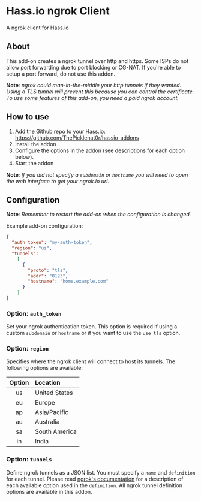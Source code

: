 
# Hass.io ngrok Client

A ngrok client for Hass.io

## About

This add-on creates a ngrok tunnel over http and https. Some ISPs do not allow
port forwarding due to port blocking or CG-NAT. If you're able to setup a port
forward, do not use this addon.

**Note**: _ngrok could man-in-the-middle your http tunnels if they wanted.
          Using a TLS tunnel will prevent this because you can control the certificate.
          To use some features of this add-on, you need a paid ngrok account._

## How to use

1. Add the Github repo to your Hass.io: <https://github.com/ThePicklenat0r/hassio-addons>
2. Install the addon
3. Configure the options in the addon (see descriptions for each option below).
4. Start the addon

**Note**: _If you did not specify a `subdomain` or `hostname` you will need to open the web interface to get your ngrok.io url._

## Configuration

**Note**: _Remember to restart the add-on when the configuration is changed._

Example add-on configuration:

```json
{
  "auth_token": "my-auth-token",
  "region": "us",
  "tunnels":
    [
      {
        "proto": "tls",
        "addr": "8123",
        "hostname": "home.example.com"
      }
    ]
}
```

### Option: `auth_token`

Set your ngrok authentication token. This option is required if using a custom
`subdomain` or `hostname` or if you want to use the `use_tls` option.

### Option: `region`

Specifies where the ngrok client will connect to host its tunnels. The following
options are available:

| **Option** | **Location**  |
| :--------: | :------------ |
| us         | United States |
| eu         | Europe        |
| ap         | Asia/Pacific  |
| au         | Australia     |
| sa         | South America |
| in         | India         |

### Option: `tunnels`

Define ngrok tunnels as a JSON list. You must specify a `name` and `definition`
for each tunnel. Please read [ngrok's documentation][ngrok-tunnel-def] for a
description of each available option used in the `definition`. All ngrok tunnel
definition options are available in this addon.

[ngrok-tunnel-def]: https://ngrok.com/docs#tunnel-definitions
